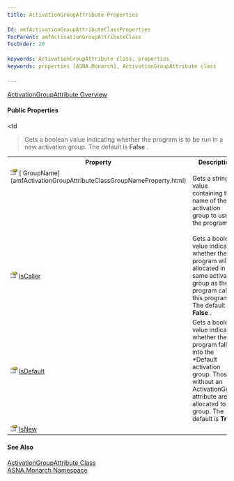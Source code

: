 ```yaml
---
title: ActivationGroupAttribute Properties

Id: amfActivationGroupAttributeClassProperties
TocParent: amfActivationGroupAttributeClass
TocOrder: 20

keywords: ActivationGroupAttribute class, properties
keywords: properties [ASNA.Monarch], ActivationGroupAttribute class

---
```


[ ActivationGroupAttribute Overview](amfActivationGroupAttributeClass.html) 
<!-- start public properties table -->	

#### Public Properties
<table class="mytable" cellspacing="0" cellpadding="4" width="90%">
          <colgroup>
            <col width="30%" />
            <col width="70%" />
          </colgroup>
          <tr>
            <th>Property</th>
            <th>Description</th>
          </tr>
<!-- end copy BUT put in extra div and end of table -->
          <tr valign="top">
            <td>              <img class="hcp4" style="WIDTH: 16px; HEIGHT: 16px" height="16" alt="public property" src="images/property.bmp" width="16" border="0" />
              [
              GroupName](amfActivationGroupAttributeClassGroupNameProperty.html)
            </td>
            <td

>Gets a string value
            containing the name of the activation
            group to use for the program.</td>
          </tr>
          <tr>
            <td>              ![](images/property.bmp)
              [
              IsCaller](amfActivationGroupAttributeClassIsCallerProperty.html)
            </td>
            <td>Gets a boolean value
            indicating whether the program will be allocated in the
            same activation group as the program calling this
            program. The default is 
 **False** .</td>
          </tr>
          <tr>
            <td>              ![](images/property.bmp)
              [
              IsDefault](amfActivationGroupAttributeClassIsDefaultProperty.html)
            </td>
            <td>Gets a boolean value
            indicating whether the program falls into the *Default
            activation group.  Those without an
            ActivationGroup attribute are allocated to this
            group. The default is 
 **True** .</td>
          </tr>
          <tr>
            <td>              ![](images/property.bmp)
              [
              IsNew](amfActivationGroupAttributeClassIsNewProperty.html)
            </td>
            <td

>Gets a boolean value
            indicating whether the program is to be run in a new
            activation group. The default is 
 **False** .</td>
          </tr>
</table>

#### See Also
[ ActivationGroupAttribute Class](amfActivationGroupAttributeClass.html) <br clear="none" /> [ASNA.Monarch Namespace](amfMonarchNamespace.html) 
